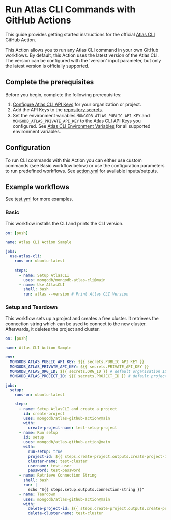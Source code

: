 # Run Atlas CLI Commands with GitHub Actions

This guide provides getting started instructions for the official [Atlas CLI](https://github.com/mongodb/mongodb-atlas-cli) GitHub Action.

This Action allows you to run any Atlas CLI command in your own GitHub workflows.
By default, this Action uses the latest version of the Atlas CLI. The version can be configured with the 'version' input parameter, but only the
latest version is officially supported.

## Complete the prerequisites

Before you begin, complete the following prerequisites:

1. [Configure Atlas CLI API Keys](https://www.mongodb.com/docs/atlas/configure-api-access/) for your organization or project.
2. Add the API Keys to the [repository secrets](https://docs.github.com/en/actions/security-guides/encrypted-secrets).
3. Set the environment variables `MONGODB_ATLAS_PUBLIC_API_KEY` and `MONGODB_ATLAS_PRIVATE_API_KEY` to the Atlas CLI API Keys you configured.
See [Atlas CLI Environment Variables](https://www.mongodb.com/docs/atlas/cli/stable/atlas-cli-env-variables/) for all supported environment variables.

## Configuration

To run CLI commands with this Action you can either use custom commands (see Basic workflow below) or use the configuration parameters
to run predefined workflows. See [action.yml](action.yml) for available inputs/outputs.

## Example workflows

See [test.yml](https://github.com/mongodb/atlas-github-action/blob/main/.github/workflows/test.yml) for more examples.

### Basic
This workflow installs the CLI and prints the CLI version.
```yaml
on: [push]

name: Atlas CLI Action Sample

jobs:
  use-atlas-cli:
    runs-on: ubuntu-latest
    
    steps:
      - name: Setup AtlasCLI
        uses: mongodb/mongodb-atlas-cli@main
      - name: Use AtlasCLI
        shell: bash
        run: atlas --version # Print Atlas CLI Version
```

### Setup and Teardown
This workflow sets up a project and creates a free cluster. It retrieves the connection string which can be used to connect to the new cluster.
Afterwards, it deletes the project and cluster.
```yaml
on: [push]

name: Atlas CLI Action Sample

env:
  MONGODB_ATLAS_PUBLIC_API_KEY: ${{ secrets.PUBLIC_API_KEY }}
  MONGODB_ATLAS_PRIVATE_API_KEY: ${{ secrets.PRIVATE_API_KEY }}
  MONGODB_ATLAS_ORG_ID: ${{ secrets.ORG_ID }} # default organisation ID
  MONGODB_ATLAS_PROJECT_ID: ${{ secrets.PROJECT_ID }} # default project ID

jobs:
  setup:
    runs-on: ubuntu-latest

    steps:
      - name: Setup AtlasCLI and create a project
        id: create-project
        uses: mongodb/atlas-github-action@main
        with:
          create-project-name: test-setup-project
      - name: Run setup
        id: setup
        uses: mongodb/atlas-github-action@main
        with:
          run-setup: true
          project-id: ${{ steps.create-project.outputs.create-project-id }}
          cluster-name: test-cluster
          username: test-user
          password: test-password
      - name: Retrieve Connection String
        shell: bash
        run: |
          echo "${{ steps.setup.outputs.connection-string }}"
      - name: Teardown
        uses: mongodb/atlas-github-action@main
        with:
          delete-project-id: ${{ steps.create-project.outputs.create-project-id }}
          delete-cluster-name: test-cluster
```
